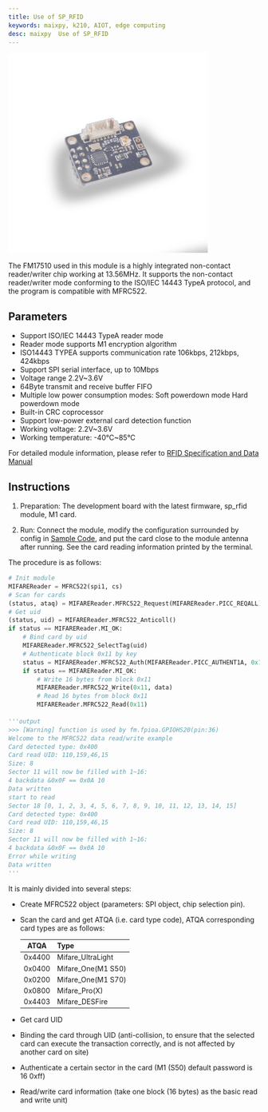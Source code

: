 ```yaml
---
title: Use of SP_RFID
keywords: maixpy, k210, AIOT, edge computing
desc: maixpy  Use of SP_RFID
---
```



<img src="../../../assets/hardware/module_spmod/sp_rfid.png"/>

The FM17510 used in this module is a highly integrated non-contact reader/writer chip working at 13.56MHz. It supports the non-contact reader/writer mode conforming to the ISO/IEC 14443 TypeA protocol, and the program is compatible with MFRC522.

## Parameters

* Support ISO/IEC 14443 TypeA reader mode
* Reader mode supports M1 encryption algorithm
* ISO14443 TYPEA supports communication rate 106kbps, 212kbps, 424kbps
* Support SPI serial interface, up to 10Mbps
* Voltage range 2.2V~3.6V
* 64Byte transmit and receive buffer FIFO
* Multiple low power consumption modes: Soft powerdown mode Hard powerdown mode
* Built-in CRC coprocessor
* Support low-power external card detection function
* Working voltage: 2.2V~3.6V
* Working temperature: -40°C~85°C

For detailed module information, please refer to [RFID Specification and Data Manual](http://api.dl.sipeed.com/shareURL/MAIX/HDK/sp_mod/sp_rfid)

## Instructions

1. Preparation: The development board with the latest firmware, sp_rfid module, M1 card.

2. Run: Connect the module, modify the configuration surrounded by config in [Sample Code](https://github.com/sipeed/MaixPy_scripts/tree/master/modules/spmod/sp_rfid), and put the card close to the module antenna after running. See the card reading information printed by the terminal.

The procedure is as follows:

```python
# Init module
MIFAREReader = MFRC522(spi1, cs)
# Scan for cards
(status, ataq) = MIFAREReader.MFRC522_Request(MIFAREReader.PICC_REQALL)
# Get uid
(status, uid) = MIFAREReader.MFRC522_Anticoll()
if status == MIFAREReader.MI_OK:
    # Bind card by uid
    MIFAREReader.MFRC522_SelectTag(uid)
    # Authenticate block 0x11 by key
    status = MIFAREReader.MFRC522_Auth(MIFAREReader.PICC_AUTHENT1A, 0x11, key, uid)
    if status == MIFAREReader.MI_OK:
        # Write 16 bytes from block 0x11
        MIFAREReader.MFRC522_Write(0x11, data)
        # Read 16 bytes from block 0x11
        MIFAREReader.MFRC522_Read(0x11)
        
'''output
>>> [Warning] function is used by fm.fpioa.GPIOHS20(pin:36)
Welcome to the MFRC522 data read/write example
Card detected type: 0x400
Card read UID: 110,159,46,15
Size: 8
Sector 11 will now be filled with 1~16:
4 backdata &0x0F == 0x0A 10
Data written
start to read
Sector 18 [0, 1, 2, 3, 4, 5, 6, 7, 8, 9, 10, 11, 12, 13, 14, 15]
Card detected type: 0x400
Card read UID: 110,159,46,15
Size: 8
Sector 11 will now be filled with 1~16:
4 backdata &0x0F == 0x0A 10
Error while writing
Data written
'''
```

It is mainly divided into several steps:

* Create MFRC522 object (parameters: SPI object, chip selection pin).

* Scan the card and get ATQA (i.e. card type code), ATQA corresponding card types are as follows:


  | ATQA | Type |
  | :----: | :----------------- |
  | 0x4400 | Mifare_UltraLight |
  | 0x0400 | Mifare_One(M1 S50) |
  | 0x0200 | Mifare_One(M1 S70) |
  | 0x0800 | Mifare_Pro(X) |
  | 0x4403 | Mifare_DESFire |
  
* Get card UID

* Binding the card through UID (anti-collision, to ensure that the selected card can execute the transaction correctly, and is not affected by another card on site)

* Authenticate a certain sector in the card (M1 (S50) default password is 16 0xff)

* Read/write card information (take one block (16 bytes) as the basic read and write unit)
